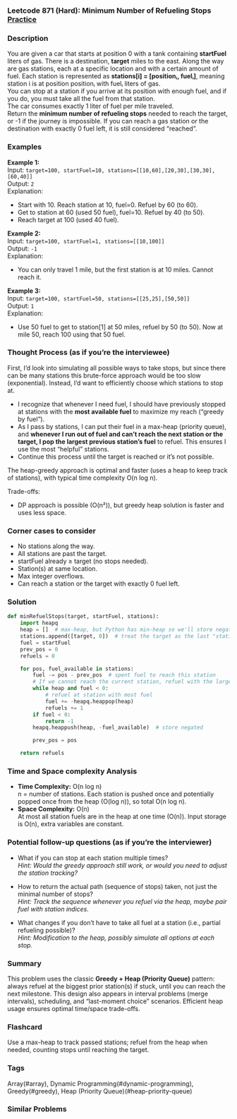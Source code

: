 ### Leetcode 871 (Hard): Minimum Number of Refueling Stops [Practice](https://leetcode.com/problems/minimum-number-of-refueling-stops)

### Description  
You are given a car that starts at position 0 with a tank containing **startFuel** liters of gas. There is a destination, **target** miles to the east. Along the way are gas stations, each at a specific location and with a certain amount of fuel. Each station is represented as **stations[i] = [positionᵢ, fuelᵢ]**, meaning station i is at position positionᵢ with fuelᵢ liters of gas.  
You can stop at a station if you arrive at its position with enough fuel, and if you do, you must take all the fuel from that station.  
The car consumes exactly 1 liter of fuel per mile traveled.  
Return the **minimum number of refueling stops** needed to reach the target, or -1 if the journey is impossible. If you can reach a gas station or the destination with exactly 0 fuel left, it is still considered “reached”.

### Examples  

**Example 1:**  
Input: `target=100, startFuel=10, stations=[[10,60],[20,30],[30,30],[60,40]]`  
Output: `2`  
Explanation:  
- Start with 10. Reach station at 10, fuel=0. Refuel by 60 (to 60).  
- Get to station at 60 (used 50 fuel), fuel=10. Refuel by 40 (to 50).  
- Reach target at 100 (used 40 fuel).

**Example 2:**  
Input: `target=100, startFuel=1, stations=[[10,100]]`  
Output: `-1`  
Explanation:  
- You can only travel 1 mile, but the first station is at 10 miles. Cannot reach it.

**Example 3:**  
Input: `target=100, startFuel=50, stations=[[25,25],[50,50]]`  
Output: `1`  
Explanation:  
- Use 50 fuel to get to station[1] at 50 miles, refuel by 50 (to 50). Now at mile 50, reach 100 using that 50 fuel.

### Thought Process (as if you’re the interviewee)  
First, I’d look into simulating all possible ways to take stops, but since there can be many stations this brute-force approach would be too slow (exponential). Instead, I’d want to efficiently choose which stations to stop at.

- I recognize that whenever I need fuel, I should have previously stopped at stations with the **most available fuel** to maximize my reach (“greedy by fuel”).
- As I pass by stations, I can put their fuel in a max-heap (priority queue), and **whenever I run out of fuel and can’t reach the next station or the target, I pop the largest previous station’s fuel** to refuel. This ensures I use the most “helpful” stations.
- Continue this process until the target is reached or it’s not possible.

The heap-greedy approach is optimal and faster (uses a heap to keep track of stations), with typical time complexity O(n log n).

Trade-offs:
- DP approach is possible (O(n²)), but greedy heap solution is faster and uses less space.

### Corner cases to consider  
- No stations along the way.
- All stations are past the target.
- startFuel already ≥ target (no stops needed).
- Station(s) at same location.
- Max integer overflows.
- Can reach a station or the target with exactly 0 fuel left.

### Solution

```python
def minRefuelStops(target, startFuel, stations):
    import heapq
    heap = []  # max-heap, but Python has min-heap so we'll store negative values
    stations.append([target, 0])  # treat the target as the last "station"
    fuel = startFuel
    prev_pos = 0
    refuels = 0

    for pos, fuel_available in stations:
        fuel -= pos - prev_pos  # spent fuel to reach this station
        # If we cannot reach the current station, refuel with the largest previous station(s)
        while heap and fuel < 0:
            # refuel at station with most fuel
            fuel += -heapq.heappop(heap)
            refuels += 1
        if fuel < 0:
            return -1
        heapq.heappush(heap, -fuel_available)  # store negated

        prev_pos = pos

    return refuels
```

### Time and Space complexity Analysis  

- **Time Complexity:** O(n log n)  
  n = number of stations. Each station is pushed once and potentially popped once from the heap (O(log n)), so total O(n log n).
- **Space Complexity:** O(n)  
  At most all station fuels are in the heap at one time (O(n)). Input storage is O(n), extra variables are constant.

### Potential follow-up questions (as if you’re the interviewer)  

- What if you can stop at each station multiple times?  
  *Hint: Would the greedy approach still work, or would you need to adjust the station tracking?*

- How to return the actual path (sequence of stops) taken, not just the minimal number of stops?  
  *Hint: Track the sequence whenever you refuel via the heap, maybe pair fuel with station indices.*

- What changes if you don’t have to take all fuel at a station (i.e., partial refueling possible)?  
  *Hint: Modification to the heap, possibly simulate all options at each stop.*

### Summary
This problem uses the classic **Greedy + Heap (Priority Queue)** pattern: always refuel at the biggest prior station(s) if stuck, until you can reach the next milestone. This design also appears in interval problems (merge intervals), scheduling, and “last-moment choice” scenarios. Efficient heap usage ensures optimal time/space trade-offs.


### Flashcard
Use a max-heap to track passed stations; refuel from the heap when needed, counting stops until reaching the target.

### Tags
Array(#array), Dynamic Programming(#dynamic-programming), Greedy(#greedy), Heap (Priority Queue)(#heap-priority-queue)

### Similar Problems

